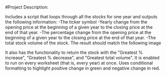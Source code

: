 #Project Description:

Includes a script that loops through all the stocks for one year and outputs the following information:
-The ticker symbol
-Yearly change from the opening price at the beginning of a given year to the closing price at the end of that year.
-The percentage change from the opening price at the beginning of a given year to the closing price at the end of that year.
-The total stock volume of the stock. The result should match the following image

It also has the functionality to return the stock with the "Greatest % increase", "Greatest % decrease", and "Greatest total volume". 
It is enabled to run on every worksheet (that is, every year) at once.
Uses conditional formatting to highlight positive change in green and negative change in red.
